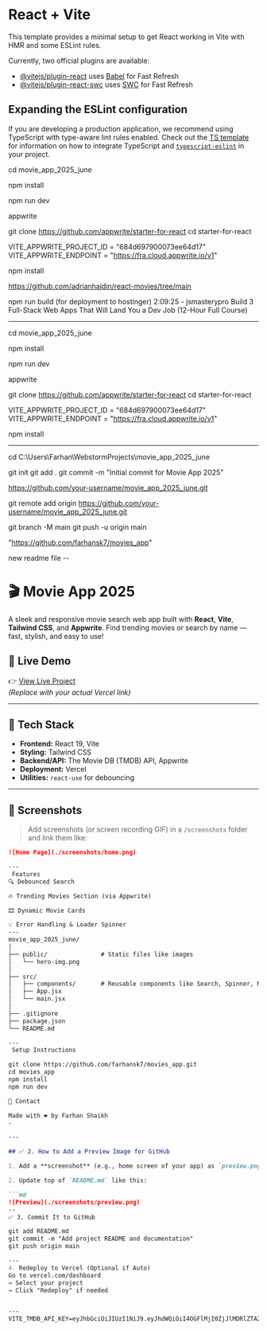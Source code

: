 # React + Vite

This template provides a minimal setup to get React working in Vite with HMR and some ESLint rules.

Currently, two official plugins are available:

- [@vitejs/plugin-react](https://github.com/vitejs/vite-plugin-react/blob/main/packages/plugin-react) uses [Babel](https://babeljs.io/) for Fast Refresh
- [@vitejs/plugin-react-swc](https://github.com/vitejs/vite-plugin-react/blob/main/packages/plugin-react-swc) uses [SWC](https://swc.rs/) for Fast Refresh

## Expanding the ESLint configuration

If you are developing a production application, we recommend using TypeScript with type-aware lint rules enabled. Check out the [TS template](https://github.com/vitejs/vite/tree/main/packages/create-vite/template-react-ts) for information on how to integrate TypeScript and [`typescript-eslint`](https://typescript-eslint.io) in your project.


cd movie_app_2025_june

npm install

npm run dev

appwrite

git clone https://github.com/appwrite/starter-for-react
cd starter-for-react

VITE_APPWRITE_PROJECT_ID = "684d697900073ee64d17"
VITE_APPWRITE_ENDPOINT = "https://fra.cloud.appwrite.io/v1"

npm install 


https://github.com/adrianhajdin/react-movies/tree/main

npm run build (for deployment to hostinger) 2:09:25 - jsmasterypro
Build 3 Full-Stack Web Apps That Will Land You a Dev Job (12-Hour Full Course)

-----
cd movie_app_2025_june

npm install

npm run dev

appwrite

git clone https://github.com/appwrite/starter-for-react
cd starter-for-react

VITE_APPWRITE_PROJECT_ID = "684d697900073ee64d17"
VITE_APPWRITE_ENDPOINT = "https://fra.cloud.appwrite.io/v1"

npm install

-----------------------------------

cd C:\Users\Farhan\WebstormProjects\movie_app_2025_june

git init
git add .
git commit -m "Initial commit for Movie App 2025"


https://github.com/your-username/movie_app_2025_june.git

git remote add origin https://github.com/your-username/movie_app_2025_june.git

git branch -M main
git push -u origin main

"https://github.com/farhansk7/movies_app"


new readme file --
# 🎬 Movie App 2025

A sleek and responsive movie search web app built with **React**, **Vite**, **Tailwind CSS**, and **Appwrite**. Find trending movies or search by name — fast, stylish, and easy to use!

## 🚀 Live Demo
👉 [View Live Project](https://your-vercel-url.vercel.app)  
*(Replace with your actual Vercel link)*

---

## 🔧 Tech Stack

- **Frontend:** React 19, Vite
- **Styling:** Tailwind CSS
- **Backend/API:** The Movie DB (TMDB) API, Appwrite
- **Deployment:** Vercel
- **Utilities:** `react-use` for debouncing

---

## 📸 Screenshots

> Add screenshots (or screen recording GIF) in a `/screenshots` folder and link them like:
```md
![Home Page](./screenshots/home.png)

---
 Features
🔍 Debounced Search

🔥 Trending Movies Section (via Appwrite)

🎞️ Dynamic Movie Cards

💡 Error Handling & Loader Spinner
---
movie_app_2025_june/
│
├── public/               # Static files like images
│   └── hero-img.png
│
├── src/
│   ├── components/       # Reusable components like Search, Spinner, MovieCard
│   ├── App.jsx
│   └── main.jsx
│
├── .gitignore
├── package.json
└── README.md

---
 Setup Instructions

git clone https://github.com/farhansk7/movies_app.git
cd movies_app
npm install
npm run dev

📮 Contact

Made with ❤️ by Farhan Shaikh
-

---

## ✅ 2. How to Add a Preview Image for GitHub

1. Add a **screenshot** (e.g., home screen of your app) as `preview.png` or `screenshot.png` in the root or `screenshots/` folder.

2. Update top of `README.md` like this:

```md
![Preview](./screenshots/preview.png)
--
✅ 3. Commit It to GitHub

git add README.md
git commit -m "Add project README and documentation"
git push origin main

---
4. Redeploy to Vercel (Optional if Auto)
Go to vercel.com/dashboard
→ Select your project
→ Click "Redeploy" if needed


---
VITE_TMDB_API_KEY=eyJhbGciOiJIUzI1NiJ9.eyJhdWQiOiI4OGFlMjI0ZjJlMDRlZTA2NzlhZTc2NTQxOGFmZDI4YyIsIm5iZiI6MTc0OTc0NDE3Ni4wNjQsInN1YiI6IjY4NGFmYTMwYzgzZWJlNzgxOWJiNDM5MSIsInNjb3BlcyI6WyJhcGlfcmVhZCJdLCJ2ZXJzaW9uIjoxfQ.5eB4HTJ-mlB-6nQlCsrLiNPLMWAcuMP1UDu0iIstslc
